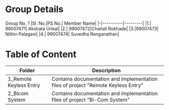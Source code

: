 # Group Details
Group No. 1
|Sl. No.|PS No.| Member Name|
|-|----------|---------|
|1.| 99007471| Akshata Unkal|
|2.| 99007472|Chaitali Rokhade|
|3.|99007473| Nithin Palagani|
|4.| 99007474| Suvedha Renganathan|



# Table of Content
|Folder|Description|
|-----|---------|
|1_Remote Keyless Entry| Contains documentation and implementation files of project "Remote Keyless Entry" |
|2_Bicom System|Contains documentation and implementation files of project "Bi-Com System"||
